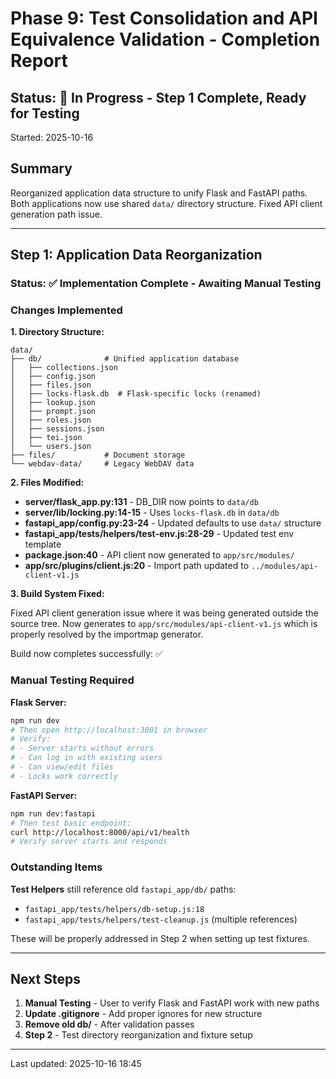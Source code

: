 # Phase 9: Test Consolidation and API Equivalence Validation - Completion Report

## Status: 🔄 In Progress - Step 1 Complete, Ready for Testing

Started: 2025-10-16

## Summary

Reorganized application data structure to unify Flask and FastAPI paths. Both applications now use shared `data/` directory structure. Fixed API client generation path issue.

---

## Step 1: Application Data Reorganization

### Status: ✅ Implementation Complete - Awaiting Manual Testing

### Changes Implemented

**1. Directory Structure:**
```
data/
├── db/              # Unified application database
│   ├── collections.json
│   ├── config.json
│   ├── files.json
│   ├── locks-flask.db  # Flask-specific locks (renamed)
│   ├── lookup.json
│   ├── prompt.json
│   ├── roles.json
│   ├── sessions.json
│   ├── tei.json
│   └── users.json
├── files/           # Document storage
└── webdav-data/     # Legacy WebDAV data
```

**2. Files Modified:**

- **server/flask_app.py:131** - DB_DIR now points to `data/db`
- **server/lib/locking.py:14-15** - Uses `locks-flask.db` in `data/db`  
- **fastapi_app/config.py:23-24** - Updated defaults to use `data/` structure
- **fastapi_app/tests/helpers/test-env.js:28-29** - Updated test env template
- **package.json:40** - API client now generated to `app/src/modules/`
- **app/src/plugins/client.js:20** - Import path updated to `../modules/api-client-v1.js`

**3. Build System Fixed:**

Fixed API client generation issue where it was being generated outside the source tree. Now generates to `app/src/modules/api-client-v1.js` which is properly resolved by the importmap generator.

Build now completes successfully: ✅

### Manual Testing Required

**Flask Server:**
```bash
npm run dev
# Then open http://localhost:3001 in browser
# Verify:
# - Server starts without errors
# - Can log in with existing users
# - Can view/edit files
# - Locks work correctly
```

**FastAPI Server:**
```bash
npm run dev:fastapi
# Then test basic endpoint:
curl http://localhost:8000/api/v1/health
# Verify server starts and responds
```

### Outstanding Items

**Test Helpers** still reference old `fastapi_app/db/` paths:
- `fastapi_app/tests/helpers/db-setup.js:18`
- `fastapi_app/tests/helpers/test-cleanup.js` (multiple references)

These will be properly addressed in Step 2 when setting up test fixtures.

---

## Next Steps

1. **Manual Testing** - User to verify Flask and FastAPI work with new paths
2. **Update .gitignore** - Add proper ignores for new structure
3. **Remove old db/** - After validation passes
4. **Step 2** - Test directory reorganization and fixture setup

---

Last updated: 2025-10-16 18:45
